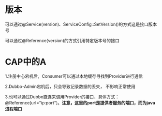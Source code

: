 # 版本

可以通过@Service(version)、ServiceConfig::SetVersion()的方式这是接口版本号

可以通过@Reference(version)的方式引用特定版本号的接口



# CAP中的A

1.注册中心宕机后，Consumer可以通过本地缓存寻找到Provider进行通信

2.Dubbo-Admin宕机后，只会导致记录数据的丢失， 不影响正常使用

3.也可以通过Dubbo直连来调用Provider的接口，具体方式：@Reference(url="ip:port")。**注意，这里的port是提供者服务的端口，而为java进程端口**